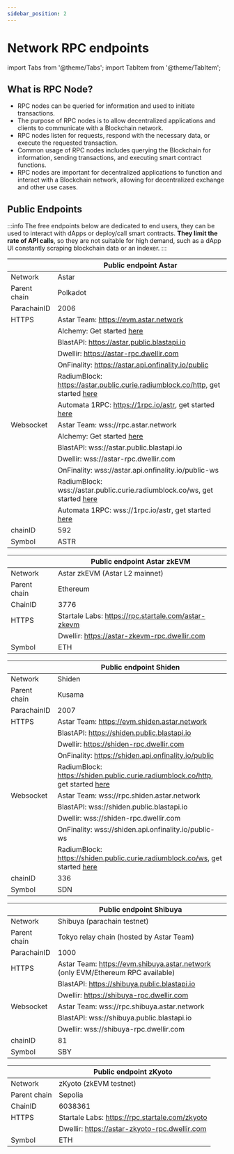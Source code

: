```yaml
---
sidebar_position: 2
---
```


# Network RPC endpoints

import Tabs from '@theme/Tabs';
import TabItem from '@theme/TabItem';

## What is RPC Node?

- RPC nodes can be queried for information and used to initiate transactions.
- The purpose of RPC nodes is to allow decentralized applications and clients to communicate with a Blockchain network.
- RPC nodes listen for requests, respond with the necessary data, or execute the requested transaction.
- Common usage of RPC nodes includes querying the Blockchain for information, sending transactions, and executing smart contract functions.
- RPC nodes are important for decentralized applications to function and interact with a Blockchain network, allowing for decentralized exchange and other use cases.

## Public Endpoints

:::info
The free endpoints below are dedicated to end users, they can be used to interact with dApps or deploy/call smart contracts. <b>They limit the rate of API calls</b>, so they are not suitable for high demand, such as a dApp UI constantly scraping blockchain data or an indexer.
:::

<Tabs>
<TabItem value="astar" label="Astar Network" default>

|              | Public endpoint Astar                                                                                                                                                                                        |
| ------------ | ------------------------------------------------------------------------------------------------------------------------------------------------------------------------------------------------------------ |
| Network      | Astar                                                                                                                                                                                                        |
| Parent chain | Polkadot                                                                                                                                                                                                     |
| ParachainID  | 2006                                                                                                                                                                                                         |
| HTTPS        | Astar Team: https://evm.astar.network                                                                                                        |
|              | Alchemy: Get started [here](https://www.alchemy.com/astar)                                                                                                                                   |
|              | BlastAPI: https://astar.public.blastapi.io                                                                                   |
|              | Dwellir: https://astar-rpc.dwellir.com                                                                                                       |
|              | OnFinality: https://astar.api.onfinality.io/public                                                                           |
|              | RadiumBlock: https://astar.public.curie.radiumblock.co/http, get started [here](https://www.radiumblock.com) |
|              | Automata 1RPC: https://1rpc.io/astr, get started [here](https://www.1rpc.io)                                                                                 |
| Websocket    | Astar Team: wss://rpc.astar.network                                                                                                          |
|              | Alchemy: Get started [here](https://www.alchemy.com/astar)                                                                                                                                   |
|              | BlastAPI: wss://astar.public.blastapi.io                                                                                     |
|              | Dwellir: wss://astar-rpc.dwellir.com                                                                                                         |
|              | OnFinality: wss://astar.api.onfinality.io/public-ws                                                                          |
|              | RadiumBlock: wss://astar.public.curie.radiumblock.co/ws, get started [here](https://www.radiumblock.com)     |
|              | Automata 1RPC: wss://1rpc.io/astr, get started [here](https://www.1rpc.io)                                                                                   |
| chainID      | 592                                                                                                                                                                                                          |
| Symbol       | ASTR                                                                                                                                                                                                         |

</TabItem>

<TabItem value="astarzk" label="Astar zkEVM" default>

|              | Public endpoint Astar zkEVM                                                                                         |
| ------------ | ------------------------------------------------------------------------------------------------------------------- |
| Network      | Astar zkEVM (Astar L2 mainnet)                                                                   |
| Parent chain | Ethereum                                                                                                            |
| ChainID      | 3776                                                                                                                |
| HTTPS        | Startale Labs: https://rpc.startale.com/astar-zkevm |
|              | Dwellir: https://astar-zkevm-rpc.dwellir.com        |
| Symbol       | ETH                                                                                                                 |

</TabItem>

<TabItem value="shiden" label="Shiden Network" default>

|              | Public endpoint Shiden                                                                                                                                                                                        |
| ------------ | ------------------------------------------------------------------------------------------------------------------------------------------------------------------------------------------------------------- |
| Network      | Shiden                                                                                                                                                                                                        |
| Parent chain | Kusama                                                                                                                                                                                                        |
| ParachainID  | 2007                                                                                                                                                                                                          |
| HTTPS        | Astar Team: https://evm.shiden.astar.network                                                                                  |
|              | BlastAPI: https://shiden.public.blastapi.io                                                                                   |
|              | Dwellir: https://shiden-rpc.dwellir.com                                                                                                       |
|              | OnFinality: https://shiden.api.onfinality.io/public                                                                           |
|              | RadiumBlock: https://shiden.public.curie.radiumblock.co/http, get started [here](https://www.radiumblock.com) |
| Websocket    | Astar Team: wss://rpc.shiden.astar.network                                                                                    |
|              | BlastAPI: wss://shiden.public.blastapi.io                                                                                     |
|              | Dwellir: wss://shiden-rpc.dwellir.com                                                                                                         |
|              | OnFinality: wss://shiden.api.onfinality.io/public-ws                                                                          |
|              | RadiumBlock: https://shiden.public.curie.radiumblock.co/ws, get started [here](https://www.radiumblock.com)   |
| chainID      | 336                                                                                                                                                                                                           |
| Symbol       | SDN                                                                                                                                                                                                           |

</TabItem>

<TabItem value="shibuya" label="Shibuya Network" default>

|              | Public endpoint Shibuya                                                                                                                                                            |
| ------------ | ---------------------------------------------------------------------------------------------------------------------------------------------------------------------------------- |
| Network      | Shibuya (parachain testnet)                                                                                                                                     |
| Parent chain | Tokyo relay chain (hosted by Astar Team)                                                                                                                        |
| ParachainID  | 1000                                                                                                                                                                               |
| HTTPS        | Astar Team: https://evm.shibuya.astar.network (only EVM/Ethereum RPC available) |
|              | BlastAPI: https://shibuya.public.blastapi.io                                                       |
|              | Dwellir: https://shibuya-rpc.dwellir.com                                                                           |
| Websocket    | Astar Team: wss://rpc.shibuya.astar.network                                                        |
|              | BlastAPI: wss://shibuya.public.blastapi.io                                                         |
|              | Dwellir: wss://shibuya-rpc.dwellir.com                                                                             |
| chainID      | 81                                                                                                                                                                                 |
| Symbol       | SBY                                                                                                                                                                                |

</TabItem>

<TabItem value="zKyoto" label="zKyoto Network" default>

|              | Public endpoint zKyoto                                                                                         |
| ------------ | -------------------------------------------------------------------------------------------------------------- |
| Network      | zKyoto (zkEVM testnet)                                                                      |
| Parent chain | Sepolia                                                                                                        |
| ChainID      | 6038361                                                                                                        |
| HTTPS        | Startale Labs: https://rpc.startale.com/zkyoto |
|              | Dwellir: https://astar-zkyoto-rpc.dwellir.com  |
| Symbol       | ETH                                                                                                            |

</TabItem>
</Tabs>
